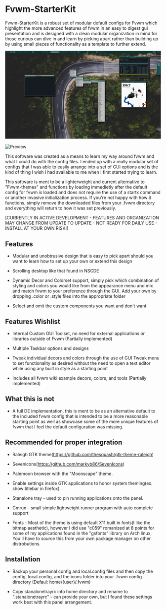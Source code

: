 # Fvwm-StarterKit
Fvwm-StarterKit is a robust set of modular default configs for Fvwm which highlight the more advanced features of fvwm in an easy to digest gui presentation and is designed with a  clean modular organization in mind for those curious can dive in and learn by picking apart rather than building up by using small pieces of functionality as a template to further extend.

![Preview](screenshot.png?raw=true "Preview Screenshot")

![Preview](ThemeSwitcher.gif?raw=true "Preview Screenshot")

This software was created as a means to learn my way around fvwm and what I could do with the config files. I ended up with a really modular set of configs that I was able to easily arrange into a set of GUI options and is the kind of thing I wish I had available to me when I first started trying to learn. 

This software is ment to be a lighterweight and current alternative to "Fvwm-themes" and functions by loading immedietly after the default config for fvwm is loaded and does not require the use of a startx command or another invasive initialization process. If you're not happy with how it functions, simply remove the downloaded files from your .fvwm directory and everything will return to how it was set previously.

[CURRENTLY IN ACTIVE DEVELOPMENT - FEATURES AND ORGANIZATION MAY CHANGE FROM UPDATE TO UPDATE - NOT READY FOR DAILY USE - INSTALL AT YOUR OWN RISK!]

## Features

* Modular and unobtrusive design that is easy to pick apart should you want to learn how to set up your own or extend this design

* Scrolling desktop like that found in NSCDE

* Dynamic Decor and Colorset support, simply pick which combination of styling and colors you would like from the appearance menu and mix and match fvwm to your preference through the GUI. Add your own by dropping .color or .style files into the appropriate folder

* Select and omit the custom components you want and don't want

## Features Wishlist

* Internal Custom GUI Toolset, no need for external applications or libraries outside of Fvwm (Partially implemented)

* Multiple Taskbar options and designs

* Tweak individual decors and colors through the use of GUI Tweak menu to set functionality as desired without the need to open a text editor while using any built in style as a starting point

* Includes all fvwm wiki example decors, colors, and tools (Partially implemented)

## What this is not
* A full DE implementation, this is ment to be as an alternative default to the included fvwm config that is intended to be a more reasonable starting point as well as showcase some of the more unique features of fvwm that I feel the default configuration was missing. 

## Recommended for proper integration

* Raleigh GTK theme(https://github.com/thesquash/gtk-theme-raleigh)

* Sevenicons(https://github.com/markyb86/SevenIcons)

* Palemoon browser with the "Moonscape" theme.

* Enable settings inside GTK applications to honor system theming(ex. show titlebar in firefox)

* Stanalone tray - used to pin running applications onto the panel.

* Gmrun - small simple lightweight runner program with auto complete support

* Fonts - Most of the theme is using default X11 built in fonts(I like the bitmap aesthetic), however I did use "c059" romanized at 8 points for some of my applications found in the "gsfonts" library on Arch linux, You'll have to source this from your own package manager on other distrobutions.

## Installation

* Backup your personal config and local.config files and then copy the config, local.config, and the icons folder into your .fvwm config directory (Defaul: home/{user}/.fvwm)

* Copy stanalonetrayrc into home directory and rename to ".stanalonetrayrc" - can provide your own, but I found these settings work best with this panel arrangement.
